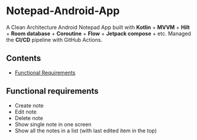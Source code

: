 # Notepad-Android-App
A Clean Architecture Android Notepad App built with **Kotlin** + **MVVM** + **Hilt** + **Room database** + **Coroutine** + **Flow** + **Jetpack compose** + etc. Managed the **CI/CD** pipeline with GitHub Actions.


## Contents
- [Functional Requirements](#functional-requirements)


## Functional requirements
- Create note
- Edit note
- Delete note
- Show single note in one screen
- Show all the notes in a list (with last edited item in the top)
